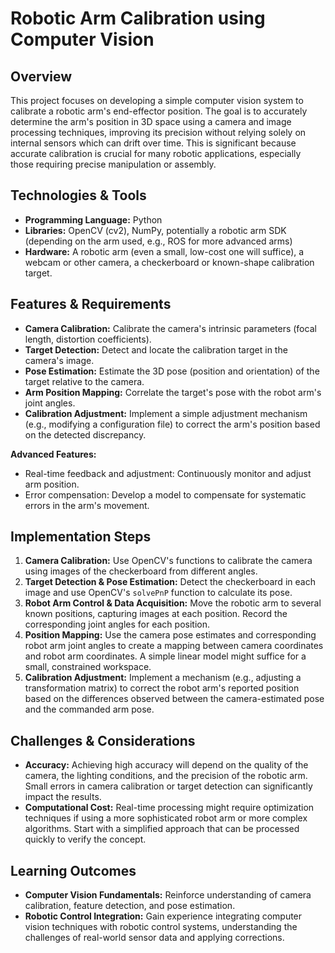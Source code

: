 # Robotic Arm Calibration using Computer Vision

## Overview

This project focuses on developing a simple computer vision system to calibrate a robotic arm's end-effector position.  The goal is to accurately determine the arm's position in 3D space using a camera and image processing techniques, improving its precision without relying solely on internal sensors which can drift over time.  This is significant because accurate calibration is crucial for many robotic applications, especially those requiring precise manipulation or assembly.

## Technologies & Tools

* **Programming Language:** Python
* **Libraries:** OpenCV (cv2), NumPy, potentially a robotic arm SDK (depending on the arm used, e.g., ROS for more advanced arms)
* **Hardware:** A robotic arm (even a small, low-cost one will suffice), a webcam or other camera, a checkerboard or known-shape calibration target.

## Features & Requirements

- **Camera Calibration:** Calibrate the camera's intrinsic parameters (focal length, distortion coefficients).
- **Target Detection:** Detect and locate the calibration target in the camera's image.
- **Pose Estimation:** Estimate the 3D pose (position and orientation) of the target relative to the camera.
- **Arm Position Mapping:** Correlate the target's pose with the robot arm's joint angles.
- **Calibration Adjustment:**  Implement a simple adjustment mechanism (e.g., modifying a configuration file) to correct the arm's position based on the detected discrepancy.

**Advanced Features:**
- Real-time feedback and adjustment: Continuously monitor and adjust arm position.
- Error compensation: Develop a model to compensate for systematic errors in the arm's movement.


## Implementation Steps

1. **Camera Calibration:** Use OpenCV's functions to calibrate the camera using images of the checkerboard from different angles.
2. **Target Detection & Pose Estimation:**  Detect the checkerboard in each image and use OpenCV's `solvePnP` function to calculate its pose.
3. **Robot Arm Control & Data Acquisition:** Move the robotic arm to several known positions, capturing images at each position. Record the corresponding joint angles for each position.
4. **Position Mapping:** Use the camera pose estimates and corresponding robot arm joint angles to create a mapping between camera coordinates and robot arm coordinates.  A simple linear model might suffice for a small, constrained workspace.
5. **Calibration Adjustment:** Implement a mechanism (e.g., adjusting a transformation matrix) to correct the robot arm's reported position based on the differences observed between the camera-estimated pose and the commanded arm pose.


## Challenges & Considerations

- **Accuracy:** Achieving high accuracy will depend on the quality of the camera, the lighting conditions, and the precision of the robotic arm.  Small errors in camera calibration or target detection can significantly impact the results.
- **Computational Cost:**  Real-time processing might require optimization techniques if using a more sophisticated robot arm or more complex algorithms.  Start with a simplified approach that can be processed quickly to verify the concept.


## Learning Outcomes

- **Computer Vision Fundamentals:**  Reinforce understanding of camera calibration, feature detection, and pose estimation.
- **Robotic Control Integration:** Gain experience integrating computer vision techniques with robotic control systems, understanding the challenges of real-world sensor data and applying corrections.


